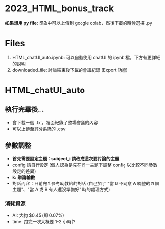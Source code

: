 # 2023_HTML_bonus_track

**如果想用 py file:** 印象中可以上傳到 google colab，然後下載的時候選擇 .py

# Files
1. HTML_chatUI_auto.ipynb: 可以自動使用 chatUI 的 ipynb 檔，下方有更詳細的說明
1. downloaded_file: 討論結束後下載的會議紀錄 (Export 功能)


# HTML_chatUI_auto
## 執行完畢後...
+ 會下載一個 .txt，裡面紀錄了整場會議的內容
+ 可以上傳至評分系統的 .csv

## 參數調整
+ **首先需要設定主題：subject_i 請改成這次要討論的主題**
+ config 請自行設定 (個人認為是先在同一主題下調整 config 以比較不同參數設定的差異)
+ **k: 辯論輪數**
+ 對話內容：目前完全參考助教給的對話 (自己加了 "當 B 不同意 A 統整的五個主題"、"當 A 或 B 有人還沒準備好" 時的處理方式)

### 消耗資源
+ AI: 大約 $0.45 (即 0.07%)
+ time: 跑完一次大概要 1-2 小時(?
